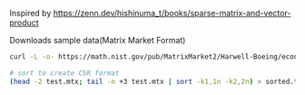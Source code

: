Inspired by https://zenn.dev/hishinuma_t/books/sparse-matrix-and-vector-product

Downloads sample data(Matrix Market Format)
```bash
curl -L -o- https://math.nist.gov/pub/MatrixMarket2/Harwell-Boeing/econaus/orani678.mtx.gz | zcat > test.mtx

# sort to create CSR format
(head -2 test.mtx; tail -n +3 test.mtx | sort -k1,1n -k2,2n) > sorted.test.mtx
```

